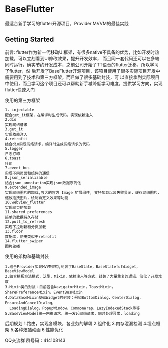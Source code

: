 # BaseFlutter

最适合新手学习的flutter开源项目，Provider MVVM的最佳实践

## Getting Started

前言:
    flutter作为新一代移动UI框架，有很多native不具备的优势，比如开发时热加载，可以立刻看到UI修改效果，提升开发效率，
    而且同一套代码还可以在多端同时运行，确实节约开发成本，之前公司开始了TT语音的flutter迁移，所以学习了flutter，然
    后开发了BaseFlutter开源项目，该项目使用了很多实际项目开发中需要用到了技术和第三方框架，而且做了很多基础封装，可
    以直接拿到实际项目中使用，而且学习这个项目还可以帮助新手减降低学习难度，提供学习方向，实现flutter快速入门

使用的第三方框架

    1. injectable
    配合get_it框架，在编译时生成代码，实现依赖注入
    2.dio
    实现网络请求
    3.get_it
    实现依赖注入
    4.retrofit
    结合dio实现网络请求，编译时生成网络请求的代码
    5.logger
    日志打印
    6.toast
    吐司
    7.event_bus
    实现不同页面和组件的通信
    8.json_serializable
    结合json_annotation实现json数据序列化
    9.extended_image
    实现网络图片的加载,强大的官方 Image 扩展组件, 支持加载以及失败显示，缓存网络图片，缩放拖拽图片，绘制自定义效果等功能
    10.webview_flutter
    实现网页的加载
    11.shared_preferences
    简单的数据持久存储
    12.pull_to_refresh
    实现下拉刷新和分页加载
    13.floor
    数据库，使用类似于retrofit
    14.flutter_swiper
    图片轮播

使用的架构和基础封装

    1.结合Provider实现MVVM架构,封装了BaseState，BaseStatefulWidget，BaseViewModel
    2.结合模板方法模式，泛型，Mixin，依赖注入等方式，封装了大量重复的逻辑，简化了开发难度
    3.Mixin类的封装：目前包含NavigatorMixin，ToastMixin，SharePreferenceMixin，EventBusMixin
    4.DataBaseMixin基础Widget的封装：例如BottomDialog，CenterDialog，EnsureAndCancelDialog，
      LoadingDialog，PopupWindow，CommonWrap，LazyIndexedStack等等
    5.BaseViewModel统一网络请求，统一发起网络请求，同时处理异常，loading

后期规划
    1.路由，实现各模块，各业务的解耦
    2.组件化
    3.内存泄漏检测
    4.埋点框架
    5.各种炫酷动画
    6.性能优化

QQ交流群
    群号码：414108143
